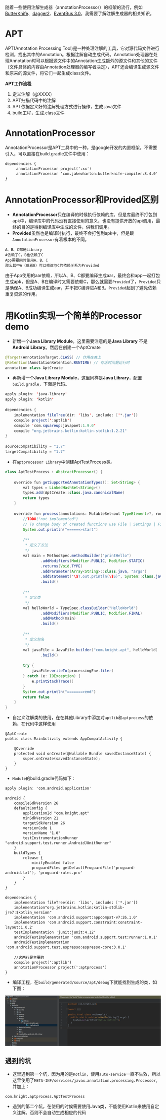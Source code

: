 
随着一些使用注解生成器（annotationProcessor）的框架的流行，例如[ButterKnife](https://github.com/JakeWharton/butterknife)、[dagger2](https://github.com/google/dagger)、[EventBus 3.0](https://github.com/greenrobot/EventBus)。我需要了解注解生成器的相关知识。

# APT

APT(Annotation Processing Tool)是一种处理注解的工具，它对源代码文件进行检测，找出其中的Annotation。根据注解自动生成代码。Annotation处理器在处理Annotation时可以根据源文件中的Annotation生成额外的源文件和其他的文件（文件具体的内容由Annotation处理器的编写者决定），APT还会编译生成源文件和原来的源文件，将它们一起生成class文件。

**APT工作流程**

1. 定义注解（@XXXX）
2. APT扫描代码中的注解
3. APT依据定义好的注解处理方式进行操作，生成.java文件
4. build工程，生成.class文件

# AnnotationProcessor

AnnotationProcessor是APT工具中的一种，是google开发的内置框架，不需要引入，可以直接在build.gradle文件中使用：

```
dependencies {
     annotationProcessor project(':xx')
     annotationProcessor 'com.jakewharton:butterknife-compiler:8.4.0'
}
```

# AnnotationProcessor和Provided区别

* **AnnotationProcessor**只在编译的时候执行依赖的库，但是库最终不打包到apk中，编译库中的代码没有直接使用的意义，也没有提供开放的api调用，最终的目的是得到编译库中生成的文件，供我们调用。
* **Provided**虽然也是编译时执行，最终不会打包到apk中，但是跟`AnnotationProcessor`有着根本的不同。

```
A、B、C都是Library
A依赖了C，B也依赖了C
App需要同时使用A、B、C
那么其中A（或者B）可以修改与C的依赖关系为Provided
```
由于App使用的aar依赖，所以A、B、C都要编译生成aar，最终会和app一起打包生成apk，但是A、B在编译时又需要依赖C，那么就需要`Provided`了，`Provided`只是确保A、B成功编译生成aar，并不把C编译进A和B。`Provided`起到了避免依赖重复资源的作用。

# 用Kotlin实现一个简单的Processor demo

* 新增一个**Java Library Module**，这里需要注意的是**Java Library** 不是**Android Library**。然后在创建一个AptCreate

```java
@Target(AnnotationTarget.CLASS) // 作用在类上
@Retention(AnnotationRetention.RUNTIME) // 存活时间是运行时
annotation class AptCreate
```

* 再新增一个**Java Library Module**，这里同样是**Java Library**，配置`build.gradle`，下面是代码。

```java
apply plugin: 'java-library'
apply plugin: 'kotlin'

dependencies {
    implementation fileTree(dir: 'libs', include: ['*.jar'])
    compile project(':aptlib')
    compile 'com.squareup:javapoet:1.9.0'
    compile "org.jetbrains.kotlin:kotlin-stdlib:1.2.21"
}

sourceCompatibility = "1.7"
targetCompatibility = "1.7"
```

* 在`aptprocessor Library`中创建AptTestProcess类。

```java
class AptTestProcess : AbstractProcessor() {

    override fun getSupportedAnnotationTypes(): Set<String> {
        val types = LinkedHashSet<String>()
        types.add(AptCreate::class.java.canonicalName)
        return types
    }

    override fun process(annotations: MutableSet<out TypeElement>?, roundEnv: RoundEnvironment?): Boolean {
        //TODO("not implemented")
        // To change body of created functions use File | Settings | File Templates.
        System.out.println("======>start")

        /**
         * 定义了方法
         */
        val main = MethodSpec.methodBuilder("printHello")
                .addModifiers(Modifier.PUBLIC, Modifier.STATIC)
                .returns(Void.TYPE)
                .addParameter(Array<String>::class.java, "args")
                .addStatement("\$T.out.println(\$S)", System::class.java, "Hello, Kotlin!")
                .build()

        /**
         * 定义类
         */
        val helloWorld = TypeSpec.classBuilder("HelloWorld")
                .addModifiers(Modifier.PUBLIC, Modifier.FINAL)
                .addMethod(main)
                .build()

        /**
         * 定义包名
         */
        val javaFile = JavaFile.builder("com.knight.apt", helloWorld)
                .build()

        try {
            javaFile.writeTo(processingEnv.filer)
        } catch (e: IOException) {
            e.printStackTrace()
        }
        System.out.println("=======>end")
        return false
    }
}
```

* 自定义注解类的使用，在在其他Library中添加对`aptlib`和`aptprocess`的依赖，在代码中这样使用

```
@AptCreate
public class MainActivity extends AppCompatActivity {

    @Override
    protected void onCreate(@Nullable Bundle savedInstanceState) {
        super.onCreate(savedInstanceState);
    }
}
```
* `Module`的build.gradle代码如下：

```
apply plugin: 'com.android.application'

android {
    compileSdkVersion 26
    defaultConfig {
        applicationId "com.knight.apt"
        minSdkVersion 21
        targetSdkVersion 26
        versionCode 1
        versionName "1.0"
        testInstrumentationRunner "android.support.test.runner.AndroidJUnitRunner"
    }
    buildTypes {
        release {
            minifyEnabled false
            proguardFiles getDefaultProguardFile('proguard-android.txt'), 'proguard-rules.pro'
        }
    }
}

dependencies {
    implementation fileTree(dir: 'libs', include: ['*.jar'])
    implementation"org.jetbrains.kotlin:kotlin-stdlib-jre7:$kotlin_version"
    implementation 'com.android.support:appcompat-v7:26.1.0'
    implementation 'com.android.support.constraint:constraint-layout:1.0.2'
    testImplementation 'junit:junit:4.12'
    androidTestImplementation 'com.android.support.test:runner:1.0.1'
    androidTestImplementation 'com.android.support.test.espresso:espresso-core:3.0.1'

    //这两行是主要的
    compile project(':aptlib')
    annotationProcessor project(':aptprocess')
}
```

* 编译工程，在`build/generated/source/apt/debug`下就能找到生成的类，如下图：

![image](https://raw.githubusercontent.com/296777513/Picture/master/apt/porject_struct.png)

## 遇到的坑


* 这里遇到第一个坑，因为用的是`Kotlin`，使用`auto-service`一直不生效，所以这里使用了`META-INF/services/javax.annotation.processing.Processor`，并加上：
```
com.knight.aptprocess.AptTestProcess
```

* 遇到的第二个坑，在使用的时候需要使用Java类，不能使用Kotlin来使用自定义注解。否则不会自动生成相应的代码

